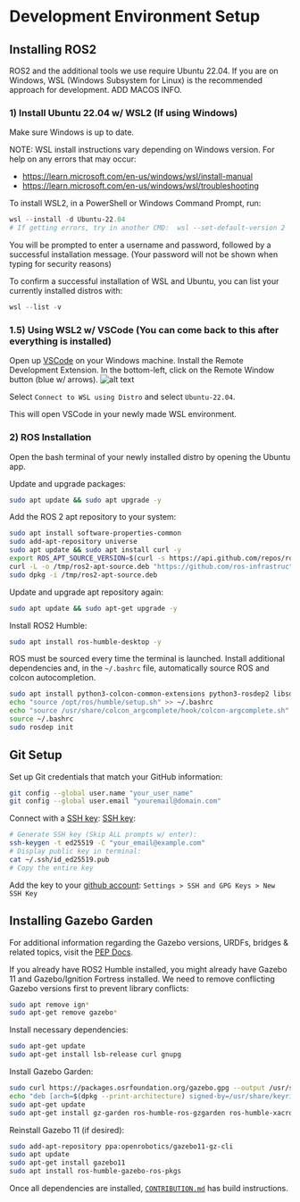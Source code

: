 # Development Environment Setup

## Installing ROS2

ROS2 and the additional tools we use require Ubuntu 22.04. If you are on Windows, WSL (Windows Subsystem for Linux) is the recommended approach for development. ADD MACOS INFO.

### 1) Install Ubuntu 22.04 w/ WSL2 (If using Windows)

Make sure Windows is up to date.

NOTE: WSL install instructions vary depending on Windows version. For help on any errors that may occur:

- <https://learn.microsoft.com/en-us/windows/wsl/install-manual>
- <https://learn.microsoft.com/en-us/windows/wsl/troubleshooting>

To install WSL2, in a PowerShell or Windows Command Prompt, run:

```powershell
wsl --install -d Ubuntu-22.04
# If getting errors, try in another CMD:  wsl --set-default-version 2
```

You will be prompted to enter a username and password, followed by a successful installation message.
(Your password will not be shown when typing for security reasons)

To confirm a successful installation of WSL and Ubuntu, you can list your currently installed distros with:

```powershell
wsl --list -v
```

### 1.5) Using WSL2 w/ VSCode (You can come back to this after everything is installed)

Open up [VSCode](https://code.visualstudio.com/download) on your Windows machine. Install the Remote Development Extension.
In the bottom-left, click on the Remote Window button (blue w/ arrows).
![alt text](https://canonical-ubuntu-wsl.readthedocs-hosted.com/en/latest/_images/remote-extension.png)

Select `Connect to WSL using Distro` and select `Ubuntu-22.04`.

This will open VSCode in your newly made WSL environment.


### 2) ROS Installation


Open the bash terminal of your newly installed distro by opening the Ubuntu app.

Update and upgrade packages:

```sh
sudo apt update && sudo apt upgrade -y
```

Add the ROS 2 apt repository to your system:
```sh
sudo apt install software-properties-common
sudo add-apt-repository universe
sudo apt update && sudo apt install curl -y
export ROS_APT_SOURCE_VERSION=$(curl -s https://api.github.com/repos/ros-infrastructure/ros-apt-source/releases/latest | grep -F "tag_name" | awk -F\" '{print $4}')
curl -L -o /tmp/ros2-apt-source.deb "https://github.com/ros-infrastructure/ros-apt-source/releases/download/${ROS_APT_SOURCE_VERSION}/ros2-apt-source_${ROS_APT_SOURCE_VERSION}.$(. /etc/os-release && echo $VERSION_CODENAME)_all.deb"
sudo dpkg -i /tmp/ros2-apt-source.deb
```

Update and upgrade apt repository again:
```sh
sudo apt update && sudo apt-get upgrade -y
```

Install ROS2 Humble:
```sh
sudo apt install ros-humble-desktop -y
```

ROS must be sourced every time the terminal is launched. Install additional dependencies and, in the `~/.bashrc` file, automatically source ROS and colcon autocompletion.

```sh
sudo apt install python3-colcon-common-extensions python3-rosdep2 libsdl1.2-dev sh-completion nano python3-pip python-is-python3 -y
echo "source /opt/ros/humble/setup.sh" >> ~/.bashrc
echo "source /usr/share/colcon_argcomplete/hook/colcon-argcomplete.sh" >> ~/.bashrc
source ~/.bashrc
sudo rosdep init
```

## Git Setup

Set up Git credentials that match your GitHub information:

```sh
git config --global user.name "your_user_name"
git config --global user.email "youremail@domain.com"
```

Connect with a [SSH key](https://docs.github.com/en/authentication/connecting-to-github-with-ssh/generating-a-new-ssh-key-and-adding-it-to-the-ssh-agent):
[SSH key](https://docs.github.com/en/authentication/connecting-to-github-with-ssh/generating-a-new-ssh-key-and-adding-it-to-the-ssh-agent):

```sh
# Generate SSH key (Skip ALL prompts w/ enter):
ssh-keygen -t ed25519 -C "your_email@example.com"
# Display public key in terminal:
cat ~/.ssh/id_ed25519.pub
# Copy the entire key
```

Add the key to your [github account](https://docs.github.com/en/authentication/connecting-to-github-with-ssh/adding-a-new-ssh-key-to-your-github-account): `Settings > SSH and GPG Keys > New SSH Key`


## Installing Gazebo Garden

For additional information regarding the Gazebo versions, URDFs, bridges & related topics, visit the [PEP Docs](https://github.com/pgh-pep/pep_resources/blob/main/Simulation/gazebo.md).


If you already have ROS2 Humble installed, you might already have Gazebo 11 and Gazebo/Ignition Fortress installed. We need to remove conflicting Gazebo versions first to prevent library conflicts:

```sh
sudo apt remove ign*
sudo apt-get remove gazebo*
```

Install necessary dependencies:

```sh
sudo apt-get update
sudo apt-get install lsb-release curl gnupg
```

Install Gazebo Garden:

```sh
sudo curl https://packages.osrfoundation.org/gazebo.gpg --output /usr/share/keyrings/pkgs-osrf-archive-keyring.gpg
echo "deb [arch=$(dpkg --print-architecture) signed-by=/usr/share/keyrings/pkgs-osrf-archive-keyring.gpg] http://packages.osrfoundation.org/gazebo/ubuntu-stable $(lsb_release -cs) main" | sudo tee /etc/apt/sources.list.d/gazebo-stable.list > /dev/null
sudo apt-get update
sudo apt-get install gz-garden ros-humble-ros-gzgarden ros-humble-xacro python3-sdformat13
```

Reinstall Gazebo 11 (if desired):

```sh
sudo add-apt-repository ppa:openrobotics/gazebo11-gz-cli
sudo apt update
sudo apt-get install gazebo11
sudo apt install ros-humble-gazebo-ros-pkgs
```

Once all dependencies are installed, [`CONTRIBUTION.md`](https://github.com/pgh-pep/SeaWeed/blob/main/CONTRIBUTING.md) has build instructions.